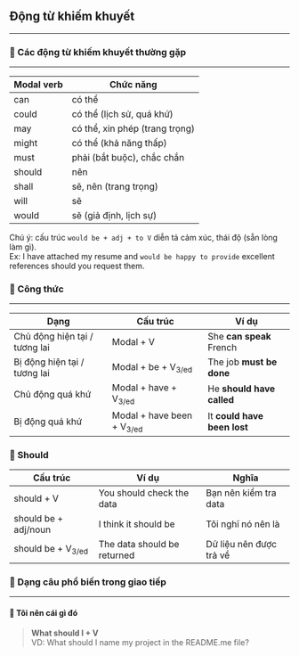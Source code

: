 ## Động từ khiếm khuyết

---

### 📌 Các động từ khiếm khuyết thường gặp

---

| Modal verb | Chức năng                      |
|------------|--------------------------------|
| can        | có thể                         |
| could      | có thể (lịch sử, quá khứ)      |
| may        | có thể, xin phép (trang trọng) |
| might      | có thể (khả năng thấp)         |
| must       | phải (bắt buộc), chắc chắn     |
| should     | nên                            |
| shall      | sẽ, nên (trang trọng)          |
| will       | sẽ                             |
| would      | sẽ (giả định, lịch sự)         |

Chú ý: cấu trúc `would be + adj + to V` diễn tả cảm xúc, thái độ (sẵn lòng làm gì).  
Ex: I have attached my resume and `would be happy to provide` excellent references should you request them.

### 📌 Công thức

---

| Dạng                          | Cấu trúc                             | Ví dụ                       |
|-------------------------------|--------------------------------------|-----------------------------|
| Chủ động hiện tại / tương lai | Modal + V                            | She **can speak** French    |
| Bị động hiện tại / tương lai  | Modal + be + V<sub>3/ed</sub>        | The job **must be done**    |
| Chủ động quá khứ              | Modal + have + V<sub>3/ed</sub>      | He **should have called**   |
| Bị động quá khứ               | Modal + have been + V<sub>3/ed</sub> | It **could have been lost** |

### 📌 Should

| Cấu trúc                     | Ví dụ                       | Nghĩa                   |
|------------------------------|-----------------------------|-------------------------|
| should + V                   | You should check the data   | Bạn nên kiểm tra data   |
| should be + adj/noun         | I think it should be        | Tôi nghĩ nó nên là      |
| should be + V<sub>3/ed</sub> | The data should be returned | Dữ liệu nên được trả về |


### 📌 Dạng câu phổ biến trong giao tiếp

---

#### 📌 Tôi nên cái gì đó

> **What should I + V**  
> VD: What should I name my project in the README.me file?

